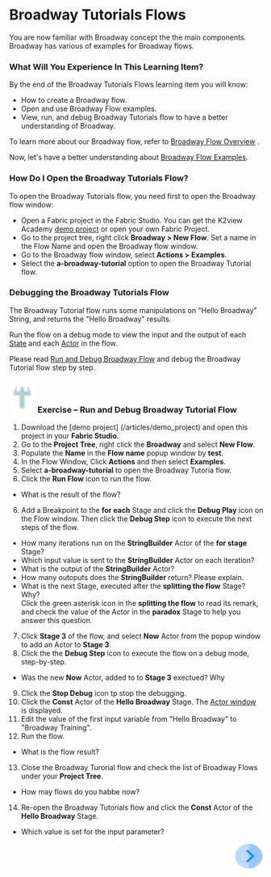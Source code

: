 # ­­Broadway Tutorials Flows

You are now familiar with Broadway concept the the main components. Broadway has various of examples for Broadway flows. 

### What Will You Experience In This Learning Item?

By the end of the Broadway Tutorials Flows learning item you will know:

- How to create a Broadway flow.
- Open and use Broadway Flow examples.
- View, run, and debug Broadway Tutorials flow to have a better understanding of Broadway.

To learn more about our Broadway flow, refer to [Broadway Flow Overview](/articles/99_Broadway/16_broadway_flow_overview.md) .

Now, let's have a better understanding about [Broadway Flow Examples](/articles/99_Broadway/17_tutorial_and_flow_examples.md).

### How Do I Open the Broadway Tutorials Flow?

To open the Broadway Tutorials flow, you need first  to open the Broadway flow window:

- Open a Fabric project in the Fabric Studio. You can get the K2view Academy [demo project](/articles/demo_project) or open your own Fabric Project.
- Go to the project tree, right click **Broadway > New Flow**. Set a name in the Flow Name and open the Broadway flow window.
- Go to the Broadway flow window, select **Actions > Examples**.
- Select the **a-broadway-tutorial** option to open the Broadway Tutorial flow.

### Debugging the Broadway Tutorials Flow

The Broadway Tutorial flow runs some manipulations on "Hello Broadway" String, and returns the "Hello Broadway" results.

Run the flow on a debug mode to view the input and the output of each [State](/articles/99_Broadway/19_broadway_flow_stages.md) and each [Actor](/articles/99_Broadway/03_broadway_actor.md) in the flow.

 Please read [Run and Debug Broadway Flow](/articles/99_Broadway/25_broadway_flow_window_run_and_debug_flow.md) and debug the Broadway Tutorial flow step by step.

###  ![](/academy/Training_Level_1/03_fabric_basic_LU/images/Exercise.png) **Exercise – Run and Debug Broadway Tutorial Flow**

1. Download the [demo project] (/articles/demo_project) and open this project in your **Fabric Studio**.
2. Go to the **Project Tree**, right click the **Broadway** and select **New Flow**.
2. Populate the **Name** in the **Flow name** popup window by **test**.
3. In the Flow Window, Click **Actions** and then select **Examples**.
4. Select **a-broadway-tutorial** to open the Broadway Tutoria flow.
5. Click the **Run Flow** icon to run the flow.

- What is the result of the flow? 

6. Add a Breakpoint to the **for each** Stage and click the **Debug Play** icon on the Flow window. Then click the **Debug Step** icon to execute the next steps of the flow. 

- How many iterations run on the **StringBuilder** Actor of the **for stage** Stage? 
- Which input value is sent to the  **StringBuilder** Actor on each iteration? 
- What is the output of the **StringBuilder** Actor? 
- How many outoputs does the **StringBuilder** return? Please explain.
- What is the next Stage, executed after the **splitting the flow** Stage? Why? \
  Click the green asterisk icon in the **splitting the flow** to read its remark, and check the value of the Actor in the **paradox** Stage to help you answer this question.
  
 7. Click **Stage 3** of the flow, and select **Now** Actor from the popup window to add an Actor to **Stage 3**.
 8. Click the the **Debug Step** icon to execute the flow on a debug mode, step-by-step.
  - Was the new **Now** Actor, added to to **Stage 3** exectued? Why
  
9. Click the **Stop Debug** icon tp stop the debugging.
10. Click the **Const** Actor of the **Hello Broadway** Stage. The [Actor window](/articles/99_Broadway/03_broadway_actor.md#actor-window) is displayed.
11. Edit the value of the first input variable from "Hello Broadway" to "Broadway Training".
12. Run the flow.
- What is the flow result? 

13. Close the Broadway Turorial flow and check the list of Broadway Flows under your **Project Tree**.
- How may flows do you habbe now?

14. Re-open the Broadway Tutorials flow and click the **Const** Actor of the **Hello Broadway** Stage.
- Which value is set for the input parameter? 

[<img align="right" width="60" height="54" src="/articles/images/Next.png">](/academy/Training_Level_1/03_fabric_basic_LU/02_create_a_fabric_project.md)
